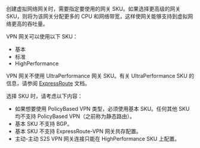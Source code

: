 创建虚拟网络网关时，需要指定要使用的网关 SKU。如果选择更高级的网关 SKU，则将为该网关分配更多的 CPU 和网络带宽，这样使网关能够支持到虚拟网络更高的吞吐量。

VPN 网关可以使用以下 SKU：

* 基本
* 标准
* HighPerformance

VPN 网关不使用 UltraPerformance 网关 SKU。有关 UltraPerformance SKU 的信息，请参阅 [ExpressRoute](../articles/expressroute/expressroute-about-virtual-network-gateways.md) 文档。

选择 SKU 时，请考虑以下内容：

* 如果想要使用 PolicyBased VPN 类型，必须使用基本 SKU。任何其他 SKU 均不支持 PolicyBased VPN（之前称为静态路由）。
* 基本 SKU 不支持 BGP。
* 基本 SKU 不支持 ExpressRoute-VPN 网关共存配置。
* 主动-主动 S2S VPN 网关连接只能在 HighPerformance SKU 上配置。

<!---HONumber=Mooncake_1219_2016-->
